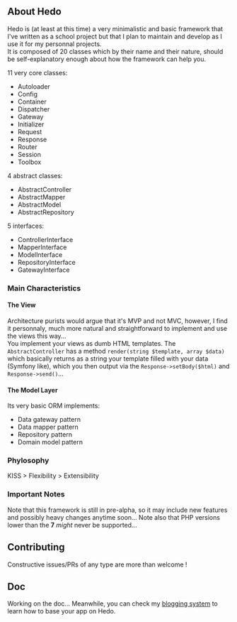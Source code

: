 ## About Hedo

Hedo is (at least at this time) a very minimalistic and basic framework that I've written as a school project but that I plan to maintain and develop as I use it for my personnal projects.<br />
It is composed of 20 classes which by their name and their nature, should be self-explanatory enough about how the framework can help you.

11 very core classes:

 - Autoloader
 - Config
 - Container
 - Dispatcher
 - Gateway
 - Initializer
 - Request
 - Response
 - Router
 - Session
 - Toolbox

4 abstract classes:

 - AbstractController
 - AbstractMapper
 - AbstractModel
 - AbstractRepository

5 interfaces:

 - ControllerInterface
 - MapperInterface
 - ModelInterface
 - RepositoryInterface
 - GatewayInterface

### Main Characteristics

#### The View

Architecture purists would argue that it's MVP and not MVC, however, I find it personnaly, much more natural and straightforward to implement and use the views this way...<br />
You implement your views as dumb HTML templates. The `AbstractController` has a method `render(string $template, array $data)` which basically returns as a string your template filled with your data (Symfony like), which you then output via the `Response->setBody($html)` and `Response->send()`...

#### The Model Layer

Its very basic ORM implements:

 - Data gateway pattern
 - Data mapper pattern
 - Repository pattern
 - Domain model pattern

### Phylosophy

KISS > Flexibility > Extensibility

### Important Notes

Note that this framework is still in pre-alpha, so it may include new features and possibly heavy changes anytime soon...
Note also that PHP versions lower than the **7** *might* never be supported...

## Contributing

Constructive issues/PRs of any type are more than welcome !

## Doc

Working on the doc... Meanwhile, you can check my [blogging system](https://github.com/opportus/blogging-system) to learn how to base your app on Hedo.
